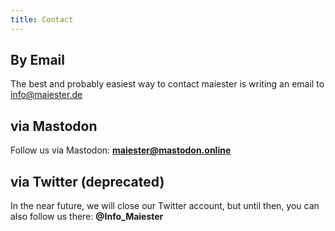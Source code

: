 ```yaml
---
title: Contact
---
```


## By Email
The best and probably easiest way to contact maiester is writing an email to
<info@maiester.de>

## via Mastodon
Follow us via Mastodon:
**maiester@mastodon.online**

## via Twitter (deprecated)
In the near future, we will close our Twitter account, but until then, you can also follow us there:
**@Info_Maiester**